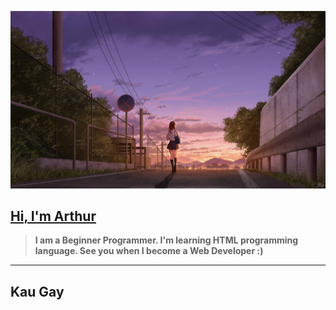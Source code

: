 ![Background](BG4.jpg)
## [Hi, I'm Arthur](https://wa.me/qr/MYYIAMIAXBBML1)
> **I am a Beginner Programmer. I'm learning HTML programming language. See you when I become a Web Developer :)**
---
## Kau Gay
